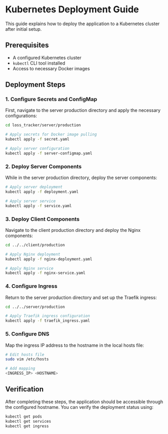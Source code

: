 # Kubernetes Deployment Guide

This guide explains how to deploy the application to a Kubernetes cluster after initial setup.

## Prerequisites

- A configured Kubernetes cluster
- `kubectl` CLI tool installed
- Access to necessary Docker images

## Deployment Steps

### 1. Configure Secrets and ConfigMap

First, navigate to the server production directory and apply the necessary configurations:

```bash
cd loss_tracker/server/production

# Apply secrets for Docker image pulling
kubectl apply -f secret.yaml

# Apply server configuration
kubectl apply -f server-configmap.yaml
```

### 2. Deploy Server Components

While in the server production directory, deploy the server components:

```bash
# Apply server deployment
kubectl apply -f deployment.yaml

# Apply server service
kubectl apply -f service.yaml
```

### 3. Deploy Client Components

Navigate to the client production directory and deploy the Nginx components:

```bash
cd ../../client/production

# Apply Nginx deployment
kubectl apply -f nginx-deployment.yaml

# Apply Nginx service
kubectl apply -f nginx-service.yaml
```

### 4. Configure Ingress

Return to the server production directory and set up the Traefik ingress:

```bash
cd ../../server/production

# Apply Traefik ingress configuration
kubectl apply -f traefik_ingress.yaml
```

### 5. Configure DNS

Map the ingress IP address to the hostname in the local hosts file:

```bash
# Edit hosts file
sudo vim /etc/hosts

# Add mapping
<INGRESS_IP> <HOSTNAME>
```

## Verification

After completing these steps, the application should be accessible through the configured hostname. You can verify the deployment status using:

```bash
kubectl get pods
kubectl get services
kubectl get ingress
```
